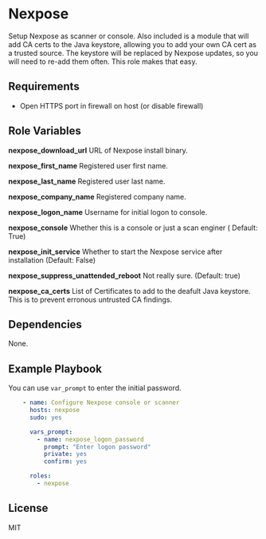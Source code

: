Nexpose
=========

Setup Nexpose as scanner or console.
Also included is a module that will add CA certs to the Java keystore, allowing you to add your own CA cert as a trusted source. The keystore will be replaced by Nexpose updates, so you will need to re-add them often. This role makes that easy.

Requirements
------------

- Open HTTPS port in firewall on host (or disable firewall)

Role Variables
--------------

**nexpose_download_url**    URL of Nexpose install binary.

**nexpose_first_name**      Registered user first name.

**nexpose_last_name**       Registered user last name.

**nexpose_company_name**    Registered company name.

**nexpose_logon_name**      Username for initial logon to console.

**nexpose_console**         Whether this is a console or just a scan enginer (
Default: True)

**nexpose_init_service**    Whether to start the Nexpose service after 
installation (Default: False)

**nexpose_suppress_unattended_reboot**  Not really sure. (Default: true)

**nexpose_ca_certs**        List of Certificates to add to the deafult Java 
keystore. This is to prevent erronous untrusted CA findings.


Dependencies
------------

None.

Example Playbook
----------------
You can use `var_prompt` to enter the initial password.

```yaml
    - name: Configure Nexpose console or scanner
      hosts: nexpose
      sudo: yes

      vars_prompt:
        - name: nexpose_logon_password
          prompt: "Enter logon password"
          private: yes
          confirm: yes

      roles:
        - nexpose
```

License
-------

MIT
